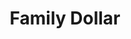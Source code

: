 ---
title: "Family Dollar"
url: /clinton-township/family-dollar-south-gratiot-avenue/
shop: variety store
---
